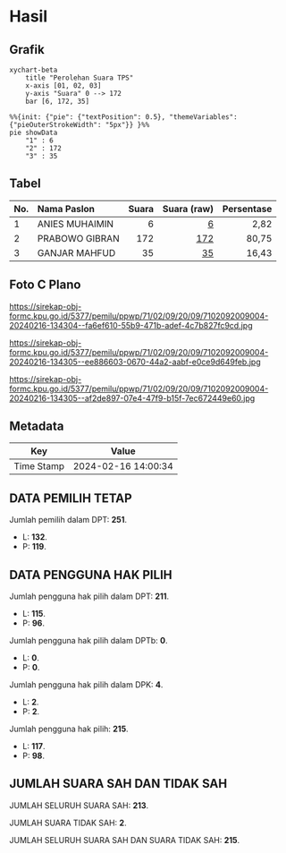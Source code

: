 # Hasil

## Grafik

```mermaid
xychart-beta
    title "Perolehan Suara TPS"
    x-axis [01, 02, 03]
    y-axis "Suara" 0 --> 172
    bar [6, 172, 35]
```

```mermaid
%%{init: {"pie": {"textPosition": 0.5}, "themeVariables": {"pieOuterStrokeWidth": "5px"}} }%%
pie showData
    "1" : 6
    "2" : 172
    "3" : 35
```

## Tabel

| No. | Nama Paslon    | Suara | Suara (raw) | Persentase |
|:--- |:-------------- | -----:| -----------:| ----------:|
| 1   | ANIES MUHAIMIN | 6     | [6][p-1]    | 2,82       |
| 2   | PRABOWO GIBRAN | 172   | [172][p-2]  | 80,75      |
| 3   | GANJAR MAHFUD  | 35    | [35][p-3]   | 16,43      |


[p-1]: https://github.com/gigit-pemilu/pemilu-2024-71-sulawesi-utara/blob/main/pilpres/hitung-suara/sub/71-sulawesi-utara/sub/02-minahasa/sub/09-langowan-timur/sub/2009-amongena-ii/sub/004-tps/sub/paslon-1.txt
[p-2]: https://github.com/gigit-pemilu/pemilu-2024-71-sulawesi-utara/blob/main/pilpres/hitung-suara/sub/71-sulawesi-utara/sub/02-minahasa/sub/09-langowan-timur/sub/2009-amongena-ii/sub/004-tps/sub/paslon-2.txt
[p-3]: https://github.com/gigit-pemilu/pemilu-2024-71-sulawesi-utara/blob/main/pilpres/hitung-suara/sub/71-sulawesi-utara/sub/02-minahasa/sub/09-langowan-timur/sub/2009-amongena-ii/sub/004-tps/sub/paslon-3.txt

## Foto C Plano

https://sirekap-obj-formc.kpu.go.id/5377/pemilu/ppwp/71/02/09/20/09/7102092009004-20240216-134304--fa6ef610-55b9-471b-adef-4c7b827fc9cd.jpg

https://sirekap-obj-formc.kpu.go.id/5377/pemilu/ppwp/71/02/09/20/09/7102092009004-20240216-134305--ee886603-0670-44a2-aabf-e0ce9d649feb.jpg

https://sirekap-obj-formc.kpu.go.id/5377/pemilu/ppwp/71/02/09/20/09/7102092009004-20240216-134305--af2de897-07e4-47f9-b15f-7ec672449e60.jpg


## Metadata

| Key        | Value               |
| ---------- | ------------------- |
| Time Stamp | 2024-02-16 14:00:34 |


## DATA PEMILIH TETAP

Jumlah pemilih dalam DPT: **251**.
 * L: **132**.
 * P: **119**.

## DATA PENGGUNA HAK PILIH

Jumlah pengguna hak pilih dalam DPT: **211**.
 * L: **115**.
 * P: **96**.

Jumlah pengguna hak pilih dalam DPTb: **0**.
 * L: **0**.
 * P: **0**.

Jumlah pengguna hak pilih dalam DPK: **4**.
 * L: **2**.
 * P: **2**.

Jumlah pengguna hak pilih: **215**.
 * L: **117**.
 * P: **98**.

## JUMLAH SUARA SAH DAN TIDAK SAH

JUMLAH SELURUH SUARA SAH: **213**.

JUMLAH SUARA TIDAK SAH: **2**.

JUMLAH SELURUH SUARA SAH DAN SUARA TIDAK SAH: **215**.


